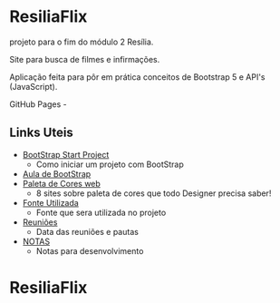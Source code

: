 # ResiliaFlix

projeto para o fim do módulo 2 Resília.

Site para busca de filmes e infirmações.

Aplicação feita para pôr em prática conceitos de Bootstrap 5 e API's (JavaScript).

GitHub Pages - 

## Links Uteis

-   [BootStrap Start Project](https://getbootstrap.com/docs/5.0/getting-started/introduction/)
    -   Como iniciar um projeto com BootStrap
-   [Aula de BootStrap]()
-   [Paleta de Cores web](https://medium.com/uai-ux/8-sites-sobre-paleta-de-cores-que-todo-designer-precisa-saber-a02bbba3291)
    -   8 sites sobre paleta de cores que todo Designer precisa saber!
-   [Fonte Utilizada](https://fonts.google.com/specimen/Poppins?query=pop)
    -   Fonte que sera utilizada no projeto
-   [Reuniões](https://doc.clickup.com/d/h/2z202-10/b9e3829152cd683)
    -   Data das reuniões e pautas
-   [NOTAS](https://doc.clickup.com/d/h/2z202-17/7a4ffa37a389714)
    -   Notas para desenvolvimento
# ResiliaFlix
